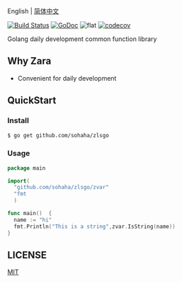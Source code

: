 English | [简体中文](./README.ZH.md)

[![Build Status](https://www.travis-ci.org/sohaha/zlsgo.svg?branch=master)](https://www.travis-ci.org/sohaha/zlsgo)
[![GoDoc](https://godoc.org/github.com/sohaha/zlsgo?status.svg)](https://godoc.org/github.com/sohaha/zlsgo)
![flat](https://img.shields.io/github/languages/top/sohaha/zlsgo.svg?style=flat)
[![codecov](https://codecov.io/gh/sohaha/zlsgo/branch/master/graph/badge.svg)](https://codecov.io/gh/sohaha/zlsgo)

Golang daily development common function library

## Why Zara

- Convenient for daily development

## QuickStart

### Install

```bash
$ go get github.com/sohaha/zlsgo
```

### Usage

```go
package main

import(
  "github.com/sohaha/zlsgo/zvar"
  "fmt
  )

func main()  {
  name := "hi"
  fmt.Println("This is a string",zvar.IsString(name))
}
```

## LICENSE

[MIT](LICENSE)
